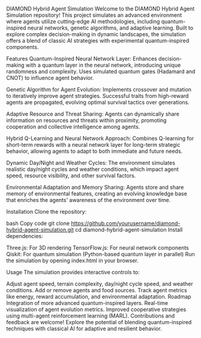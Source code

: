 DIAMOND Hybrid Agent Simulation
Welcome to the DIAMOND Hybrid Agent Simulation repository! This project simulates an advanced environment where agents utilize cutting-edge AI methodologies, including quantum-inspired neural networks, genetic algorithms, and adaptive learning. Built to explore complex decision-making in dynamic landscapes, the simulation offers a blend of classic AI strategies with experimental quantum-inspired components.

Features
Quantum-Inspired Neural Network Layer: Enhances decision-making with a quantum layer in the neural network, introducing unique randomness and complexity. Uses simulated quantum gates (Hadamard and CNOT) to influence agent behavior.

Genetic Algorithm for Agent Evolution: Implements crossover and mutation to iteratively improve agent strategies. Successful traits from high-reward agents are propagated, evolving optimal survival tactics over generations.

Adaptive Resource and Threat Sharing: Agents can dynamically share information on resources and threats within proximity, promoting cooperation and collective intelligence among agents.

Hybrid Q-Learning and Neural Network Approach: Combines Q-learning for short-term rewards with a neural network layer for long-term strategic behavior, allowing agents to adapt to both immediate and future needs.

Dynamic Day/Night and Weather Cycles: The environment simulates realistic day/night cycles and weather conditions, which impact agent speed, resource visibility, and other survival factors.

Environmental Adaptation and Memory Sharing: Agents store and share memory of environmental features, creating an evolving knowledge base that enriches the agents' awareness of the environment over time.

Installation
Clone the repository:

bash
Copy code
git clone https://github.com/yourusername/diamond-hybrid-agent-simulation.git
cd diamond-hybrid-agent-simulation
Install dependencies:

Three.js: For 3D rendering
TensorFlow.js: For neural network components
Qiskit: For quantum simulation (Python-based quantum layer in parallel)
Run the simulation by opening index.html in your browser.

Usage
The simulation provides interactive controls to:

Adjust agent speed, terrain complexity, day/night cycle speed, and weather conditions.
Add or remove agents and food sources.
Track agent metrics like energy, reward accumulation, and environmental adaptation.
Roadmap
Integration of more advanced quantum-inspired layers.
Real-time visualization of agent evolution metrics.
Improved cooperative strategies using multi-agent reinforcement learning (MARL).
Contributions and feedback are welcome! Explore the potential of blending quantum-inspired techniques with classical AI for adaptive and resilient behavior.
